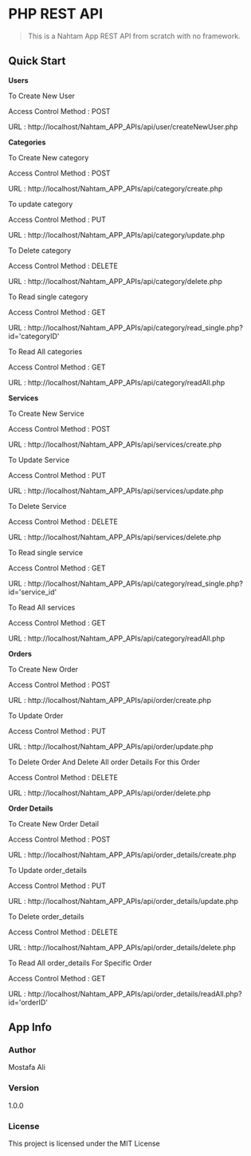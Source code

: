 # PHP REST API

> This is a Nahtam App REST API from scratch with no framework.

## Quick Start
**Users**

To Create New User 

Access Control Method : POST

URL : http://localhost/Nahtam_APP_APIs/api/user/createNewUser.php

**Categories**

To Create New category

Access Control Method : POST

URL : http://localhost/Nahtam_APP_APIs/api/category/create.php

To update category 

Access Control Method : PUT

URL : http://localhost/Nahtam_APP_APIs/api/category/update.php

To Delete category 

Access Control Method : DELETE

URL : http://localhost/Nahtam_APP_APIs/api/category/delete.php

To Read single category 

Access Control Method : GET

URL : http://localhost/Nahtam_APP_APIs/api/category/read_single.php?id='categoryID'

To Read All categories 

Access Control Method : GET

URL : http://localhost/Nahtam_APP_APIs/api/category/readAll.php

**Services**

To Create New Service 

Access Control Method : POST

URL : http://localhost/Nahtam_APP_APIs/api/services/create.php


To Update Service 

Access Control Method : PUT

URL : http://localhost/Nahtam_APP_APIs/api/services/update.php

To Delete Service 

Access Control Method : DELETE

URL : http://localhost/Nahtam_APP_APIs/api/services/delete.php

To Read single service 

Access Control Method : GET

URL : http://localhost/Nahtam_APP_APIs/api/category/read_single.php?id='service_id'

To Read All services

Access Control Method : GET

URL : http://localhost/Nahtam_APP_APIs/api/category/readAll.php

**Orders**

To Create New Order 

Access Control Method : POST

URL : http://localhost/Nahtam_APP_APIs/api/order/create.php

To Update Order 

Access Control Method : PUT

URL : http://localhost/Nahtam_APP_APIs/api/order/update.php

To Delete Order And Delete All order Details For this Order

Access Control Method : DELETE

URL : http://localhost/Nahtam_APP_APIs/api/order/delete.php

**Order Details**

To Create New Order Detail 

Access Control Method : POST

URL : http://localhost/Nahtam_APP_APIs/api/order_details/create.php

To Update order_details 

Access Control Method : PUT

URL : http://localhost/Nahtam_APP_APIs/api/order_details/update.php

To Delete order_details

Access Control Method : DELETE

URL : http://localhost/Nahtam_APP_APIs/api/order_details/delete.php

To Read All order_details For Specific Order

Access Control Method : GET

URL : http://localhost/Nahtam_APP_APIs/api/order_details/readAll.php?id='orderID'



## App Info

### Author

Mostafa Ali


### Version

1.0.0

### License

This project is licensed under the MIT License

